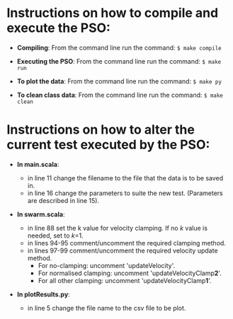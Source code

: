 Instructions on how to compile and execute the PSO:
====================================================
* **Compiling**:
    From the command line run the command:
        ```
        $ make compile
        ```

* **Executing the PSO**:
    From the command line run the command:
        ```
        $ make run
        ```

* **To plot the data**:
    From the command line run the command:
        ```
        $ make py
        ```

* **To clean class data**:
    From the command line run the command:
        ```
        $ make clean
        ```

Instructions on how to alter the current test executed by the PSO:
===================================================================    
* **In main.scala**:
    - in line 11 change the filename to the file that the data is to be saved in.
    - in line 16 change the parameters to suite the new test. (Parameters are described in line 15).
    
* **In swarm.scala**:
    - in line 88 set the k value for velocity clamping. If no *k* value is needed, set to *k*=1.
    - in lines 94-95 comment/uncomment the required clamping method.
    - in lines 97-99 comment/uncomment the required velocity update method.
        - For no-clamping: uncomment 'updateVelocity'.
        - For normalised clamping: uncomment 'updateVelocityClamp**2**'.
        - For all other clamping: uncomment 'updateVelocityClamp**1**'.

* **In plotResults.py**:
    - in line 5 change the file name to the csv file to be plot.
